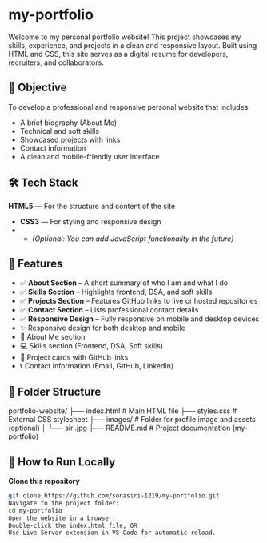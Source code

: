 # my-portfolio
Welcome to my personal portfolio website! This project showcases my skills, experience, and projects in a clean and responsive layout. Built using HTML and CSS, this site serves as a digital resume for developers, recruiters, and collaborators.

## 📌 Objective
To develop a professional and responsive personal website that includes:
- A brief biography (About Me)
- Technical and soft skills
- Showcased projects with links
- Contact information
- A clean and mobile-friendly user interface

 ## 🛠 Tech Stack 
 **HTML5** — For the structure and content of the site
- **CSS3** — For styling and responsive design
- - *(Optional: You can add JavaScript functionality in the future)*

## 🚀 Features
- ✅ **About Section** – A short summary of who I am and what I do
- ✅ **Skills Section** – Highlights frontend, DSA, and soft skills
- ✅ **Projects Section** – Features GitHub links to live or hosted repositories
- ✅ **Contact Section** – Lists professional contact details
- ✅ **Responsive Design** – Fully responsive on mobile and desktop devices
- ✨ Responsive design for both desktop and mobile  
- 📌 About Me section  
- 💻 Skills section (Frontend, DSA, Soft skills)  
- 📂 Project cards with GitHub links  
- 📞 Contact information (Email, GitHub, LinkedIn)

## 📂 Folder Structure
portfolio-website/ ├── index.html # Main HTML file ├── styles.css # External CSS stylesheet ├── images/ # Folder for profile image and assets (optional) │ └── siri.jpg ├── README.md # Project documentation (my-portfolio)

## 🧪 How to Run Locally
 **Clone this repository**
```bash
git clone https://github.com/sonasiri-1219/my-portfolio.git
Navigate to the project folder:
cd my-portfolio
Open the website in a browser:
Double-click the index.html file, OR
Use Live Server extension in VS Code for automatic reload.
